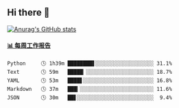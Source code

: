 ## Hi there 👋

[![Anurag's GitHub stats](https://github-readme-stats-orilights.vercel.app/api?username=orilights)](https://github.com/anuraghazra/github-readme-stats)

<!--
**OriLight152/OriLight152** is a ✨ _special_ ✨ repository because its `README.md` (this file) appears on your GitHub profile.

Here are some ideas to get you started:

- 🔭 I’m currently working on ...
- 🌱 I’m currently learning ...
- 👯 I’m looking to collaborate on ...
- 🤔 I’m looking for help with ...
- 💬 Ask me about ...
- 📫 How to reach me: ...
- 😄 Pronouns: ...
- ⚡ Fun fact: ...
-->

<!-- waka-box start -->
#### <a href="https://gist.github.com/92c8d5b388768c10efcba86e82b7c4fb" target="_blank">📊 每周工作报告</a>
```text
Python     🕓 1h39m ████████▋░░░░░░░░░░░░░░░░░░░ 31.1%
Text       🕓 59m   █████▏░░░░░░░░░░░░░░░░░░░░░░ 18.7%
YAML       🕓 53m   ████▋░░░░░░░░░░░░░░░░░░░░░░░ 16.8%
Markdown   🕓 37m   ███▎░░░░░░░░░░░░░░░░░░░░░░░░ 11.6%
JSON       🕓 30m   ██▋░░░░░░░░░░░░░░░░░░░░░░░░░  9.4%
```
<!-- Powered by https://github.com/journey-ad/waka-box-go . -->
<!-- waka-box end -->

